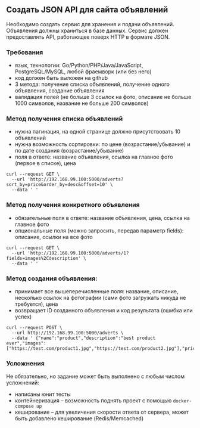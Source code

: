 ## Создать JSON API для сайта объявлений
Необходимо создать сервис для хранения и подачи объявлений. Объявления должны храниться в базе данных. Сервис должен предоставлять API, работающее поверх HTTP в формате JSON.

### Требования
- язык, технологии: Go/Python/PHP/Java/JavaScript, PostgreSQL/MySQL, любой фраемворк (или без него)
- код должен быть выложен на github
- 3 метода: получение списка объявлений, получение одного объявления, создание объявления
- валидация полей (не больше 3 ссылок на фото, описание не больше 1000 символов, название не больше 200 символов)

### Метод получения списка объявлений
- нужна пагинация, на одной странице должно присутствовать 10 объявлений
- нужна возможность сортировки: по цене (возрастание/убывание) и по дате создания (возрастание/убывание)
- поля в ответе: название объявления, ссылка на главное фото (первое в списке), цена
```
curl --request GET \
  --url 'http://192.168.99.100:5000/adverts?sort_by=price&order_by=desc&offset=10' \
  --data ' '
```
### Метод получения конкретного объявления
- обязательные поля в ответе: название объявления, цена, ссылка на главное фото
- опциональные поля (можно запросить, передав параметр fields): описание, ссылки на все фото
```
curl --request GET \
  --url 'http://192.168.99.100:5000/adverts/1?fields=images%2Cdescription' \
  --data ' '
```

### Метод создания объявления:
- принимает все вышеперечисленные поля: название, описание, несколько ссылок на фотографии (сами фото загружать никуда не требуется), цена
- возвращает ID созданного объявления и код результата (ошибка или успех)
```
curl --request POST \
  --url http://192.168.99.100:5000/adverts \
  --data ' {"name":"product","description":"best product ever","images":["https://test.com/product1.jpg","https://test.com/product2.jpg"],"price":2.45}'
```
### Усложнения
Не обязательно, но задание может быть выполнено с любым числом усложнений:
- написаны юнит тесты
- контейнеризация – возможность поднять проект с помощью `docker-compose up`
- кеширование – для увеличения скорости ответа от сервера, может быть добавлено кеширование (Redis/Memcached)